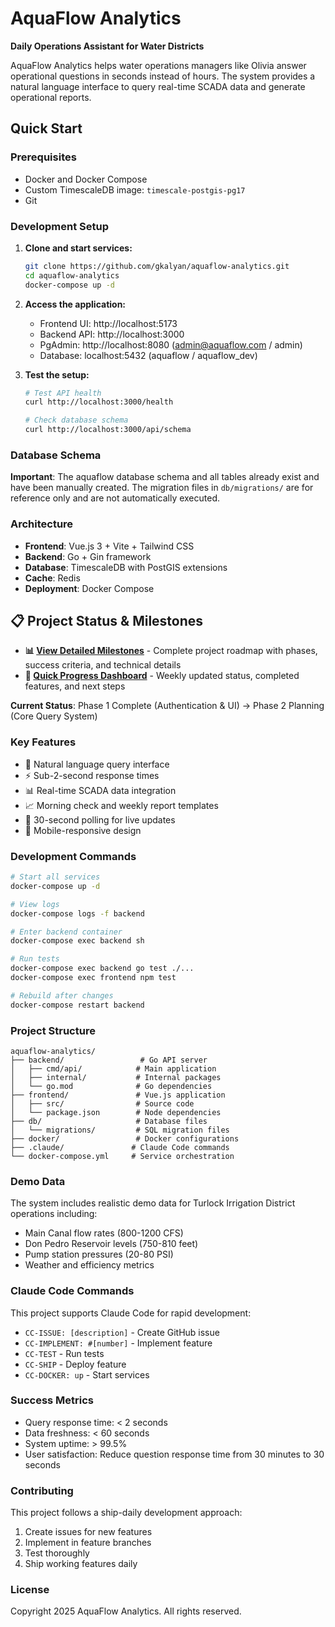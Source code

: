# AquaFlow Analytics

**Daily Operations Assistant for Water Districts**

AquaFlow Analytics helps water operations managers like Olivia answer operational questions in seconds instead of hours. The system provides a natural language interface to query real-time SCADA data and generate operational reports.

## Quick Start

### Prerequisites
- Docker and Docker Compose
- Custom TimescaleDB image: `timescale-postgis-pg17`
- Git

### Development Setup

1. **Clone and start services:**
   ```bash
   git clone https://github.com/gkalyan/aquaflow-analytics.git
   cd aquaflow-analytics
   docker-compose up -d
   ```

2. **Access the application:**
   - Frontend UI: http://localhost:5173
   - Backend API: http://localhost:3000
   - PgAdmin: http://localhost:8080 (admin@aquaflow.com / admin)
   - Database: localhost:5432 (aquaflow / aquaflow_dev)

3. **Test the setup:**
   ```bash
   # Test API health
   curl http://localhost:3000/health
   
   # Check database schema
   curl http://localhost:3000/api/schema
   ```

### Database Schema

**Important**: The aquaflow database schema and all tables already exist and have been manually created. The migration files in `db/migrations/` are for reference only and are not automatically executed.

### Architecture

- **Frontend**: Vue.js 3 + Vite + Tailwind CSS
- **Backend**: Go + Gin framework
- **Database**: TimescaleDB with PostGIS extensions
- **Cache**: Redis
- **Deployment**: Docker Compose

## 📋 Project Status & Milestones

- **📊 [View Detailed Milestones](docs/MILESTONES.md)** - Complete project roadmap with phases, success criteria, and technical details
- **🚀 [Quick Progress Dashboard](docs/PROGRESS.md)** - Weekly updated status, completed features, and next steps

**Current Status**: Phase 1 Complete (Authentication & UI) → Phase 2 Planning (Core Query System)

### Key Features

- 🤖 Natural language query interface
- ⚡ Sub-2-second response times
- 📊 Real-time SCADA data integration
- 📈 Morning check and weekly report templates
- 🔄 30-second polling for live updates
- 📱 Mobile-responsive design

### Development Commands

```bash
# Start all services
docker-compose up -d

# View logs
docker-compose logs -f backend

# Enter backend container
docker-compose exec backend sh

# Run tests
docker-compose exec backend go test ./...
docker-compose exec frontend npm test

# Rebuild after changes
docker-compose restart backend
```

### Project Structure

```
aquaflow-analytics/
├── backend/                 # Go API server
│   ├── cmd/api/            # Main application
│   ├── internal/           # Internal packages
│   └── go.mod              # Go dependencies
├── frontend/               # Vue.js application
│   ├── src/                # Source code
│   └── package.json        # Node dependencies
├── db/                     # Database files
│   └── migrations/         # SQL migration files
├── docker/                 # Docker configurations
├── .claude/               # Claude Code commands
└── docker-compose.yml     # Service orchestration
```

### Demo Data

The system includes realistic demo data for Turlock Irrigation District operations including:
- Main Canal flow rates (800-1200 CFS)
- Don Pedro Reservoir levels (750-810 feet)
- Pump station pressures (20-80 PSI)
- Weather and efficiency metrics

### Claude Code Commands

This project supports Claude Code for rapid development:

- `CC-ISSUE: [description]` - Create GitHub issue
- `CC-IMPLEMENT: #[number]` - Implement feature
- `CC-TEST` - Run tests
- `CC-SHIP` - Deploy feature
- `CC-DOCKER: up` - Start services

### Success Metrics

- Query response time: < 2 seconds
- Data freshness: < 60 seconds
- System uptime: > 99.5%
- User satisfaction: Reduce question response time from 30 minutes to 30 seconds

### Contributing

This project follows a ship-daily development approach:
1. Create issues for new features
2. Implement in feature branches
3. Test thoroughly
4. Ship working features daily

### License

Copyright 2025 AquaFlow Analytics. All rights reserved.
